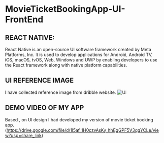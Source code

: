 # MovieTicketBookingApp-UI-FrontEnd

## REACT NATIVE:
React Native is an open-source UI software framework created by Meta Platforms, Inc. It is used to develop applications for Android, Android TV, iOS, macOS, tvOS, Web, Windows and UWP by enabling developers to use the React framework along with native platform capabilities.
## UI REFERENCE IMAGE
I have collected reference image from dribble website. 
![UI](https://cdn.dribbble.com/userupload/4095170/file/original-75d382f823a969b74b4d446aaa810147.png?compress=1&resize=1200x900)
## DEMO VIDEO OF MY APP
Based , on UI design I had developed my version of movie ticket booking app.
(https://drive.google.com/file/d/1l5af_1H0czvAsKy_hhEgGPF5V3qgYCLe/view?usp=share_link)



